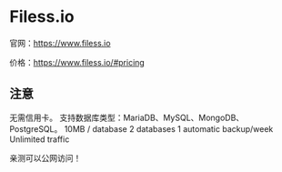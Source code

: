 # Filess.io

官网：https://www.filess.io

价格：https://www.filess.io/#pricing

## 注意

无需信用卡。
支持数据库类型：MariaDB、MySQL、MongoDB、PostgreSQL。
10MB / database
2 databases
1 automatic backup/week
Unlimited traffic

亲测可以公网访问！